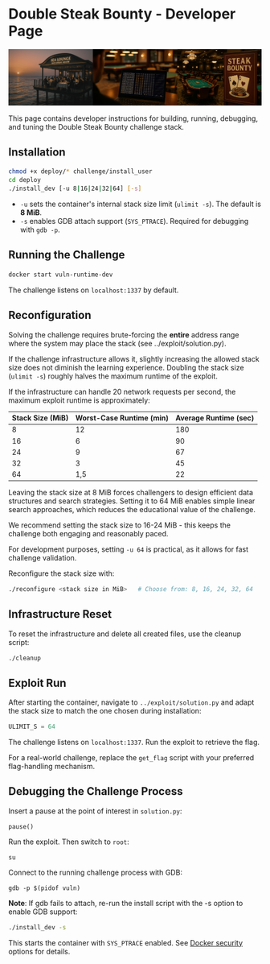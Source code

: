 # Double Steak Bounty - Developer Page

<p align="center">
  <img src="../docs/images/header.png" alt="Sea Lounge Safe Steak House" />
</p>

This page contains developer instructions for building, running, debugging, and tuning the Double Steak Bounty challenge stack.


## Installation
```bash
chmod +x deploy/* challenge/install_user
cd deploy
./install_dev [-u 8|16|24|32|64] [-s]
```
- `-u` sets the container's internal stack size limit (`ulimit -s`). The default is **8 MiB**.
- `-s` enables GDB attach support (`SYS_PTRACE`). Required for debugging with `gdb -p`.


## Running the Challenge
```bash
docker start vuln-runtime-dev
```
The challenge listens on `localhost:1337` by default.


## Reconfiguration

Solving the challenge requires brute-forcing the **entire** address range where the system may place the stack  (see ../exploit/solution.py). 

If the challenge infrastructure allows it, slightly increasing the allowed stack size does not diminish the learning experience. Doubling the stack size (`ulimit -s`) roughly halves the maximum runtime of the exploit.

If the infrastructure can handle 20 network requests per second, the maximum exploit runtime is approximately:

| Stack Size (MiB)   | Worst-Case Runtime (min)     | Average Runtime (sec) |
|-              |-          |- |
|8          | 12     | 180 |
|16         | 6      | 90|
|24         | 9      | 67|
|32         | 3      | 45|
|64         | 1,5    | 22|

Leaving the stack size at 8 MiB forces challengers to design efficient data structures and search strategies.
Setting it to 64 MiB enables simple linear search approaches, which reduces the educational value of the challenge.

We recommend setting the stack size to 16-24 MiB - this keeps the challenge both engaging and reasonably paced.

For development purposes, setting `-u 64` is practical, as it allows for fast challenge validation.

Reconfigure the stack size with:
```bash
./reconfigure <stack size in MiB>   # Choose from: 8, 16, 24, 32, 64
```
## Infrastructure Reset
To reset the infrastructure and delete all created files, use the cleanup script:
```bash
./cleanup
```

## Exploit Run

After starting the container, navigate to `../exploit/solution.py` and adapt the stack size to match the one chosen during installation:
```python
ULIMIT_S = 64
```
The challenge listens on `localhost:1337`. Run the exploit to retrieve the flag.

For a real-world challenge, replace the `get_flag` script with your preferred flag-handling mechanism.

## Debugging the Challenge Process

Insert a pause at the point of interest in `solution.py`:
```
pause()
```

Run the exploit. Then switch to `root`:
```
su
```

Connect to the running challenge process with GDB:
```
gdb -p $(pidof vuln)
```

**Note**:  If gdb fails to attach, re-run the install script with the -s option to enable GDB support:
```bash
./install_dev -s
```
This starts the container with `SYS_PTRACE` enabled.
See [Docker security](https://docs.docker.com/engine/security/seccomp/) options for details.